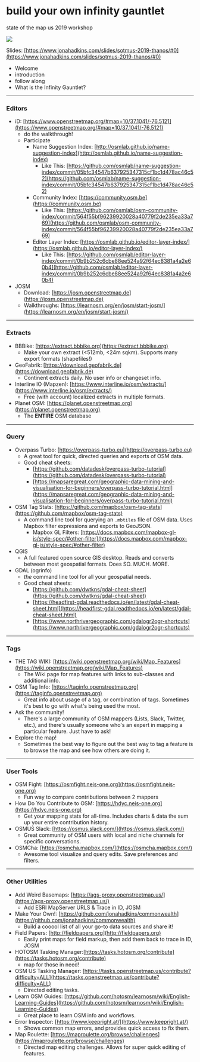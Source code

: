 # build your own infinity gauntlet
state of the map us 2019 workshop

![](https://github.com/jonahadkins/jonahadkins.github.io/blob/master/slides/sotmus-2019-thanos/images/infinity-gauntlet.gif)

Slides: [https://www.jonahadkins.com/slides/sotmus-2019-thanos/#0](https://www.jonahadkins.com/slides/sotmus-2019-thanos/#0)

- Welcome
 - introduction
 - follow along
- What is the Infinity Gauntlet?

----

### **Editors**
- iD: [https://www.openstreetmap.org/#map=10/37.1041/-76.5121](https://www.openstreetmap.org/#map=10/37.1041/-76.5121)
  - do the walkthrough!
  - Participate
    - Name Suggestion Index: [http://osmlab.github.io/name-suggestion-index](http://osmlab.github.io/name-suggestion-index)
      - Like This: [https://github.com/osmlab/name-suggestion-index/commit/05bfc34547b637925347315cf1bc1d478ac46c52](https://github.com/osmlab/name-suggestion-index/commit/05bfc34547b637925347315cf1bc1d478ac46c52)
    - Community Index: [https://community.osm.be](https://community.osm.be)
      - Like This: [https://github.com/osmlab/osm-community-index/commit/564f55bf96239920028a40779f2de235ea33a769](https://github.com/osmlab/osm-community-index/commit/564f55bf96239920028a40779f2de235ea33a769)
    - Editor Layer Index: [https://osmlab.github.io/editor-layer-index/](https://osmlab.github.io/editor-layer-index/)
      - Like This: [https://github.com/osmlab/editor-layer-index/commit/0b9b252c6cbe88ee524a92f64ec8381a4a2e60b4](https://github.com/osmlab/editor-layer-index/commit/0b9b252c6cbe88ee524a92f64ec8381a4a2e60b4)
- JOSM
  - Download: [https://josm.openstreetmap.de](https://josm.openstreetmap.de)
  - Walkthroughs: [https://learnosm.org/en/josm/start-josm/](https://learnosm.org/en/josm/start-josm/)

---

### **Extracts**
- BBBike: [https://extract.bbbike.org](https://extract.bbbike.org)
  - Make your own extract (<512mb, <24m sqkm). Supports many export formats (shapefiles!)
- GeoFabrik: [https://download.geofabrik.de](https://download.geofabrik.de)
  - Continent extracts daily. No user info or changeset info.
- Interline IO (Mapzen): [https://www.interline.io/osm/extracts/](https://www.interline.io/osm/extracts/)
  - Free (with account) localized extracts in multiple formats.
- Planet OSM: [https://planet.openstreetmap.org](https://planet.openstreetmap.org)
  - The **ENTIRE** OSM database

---

### **Query**
- Overpass Turbo: [https://overpass-turbo.eu](https://overpass-turbo.eu)
  - A great tool for quick, directed queries and exports of OSM data.
  - Good cheat sheets:
    - [https://github.com/datadesk/overpass-turbo-tutorial](https://github.com/datadesk/overpass-turbo-tutorial)
    - [https://mapsaregreat.com/geographic-data-mining-and-visualisation-for-beginners/overpass-turbo-tutorial.html](https://mapsaregreat.com/geographic-data-mining-and-visualisation-for-beginners/overpass-turbo-tutorial.html)
- OSM Tag Stats: [https://github.com/mapbox/osm-tag-stats](https://github.com/mapbox/osm-tag-stats)
  - A command line tool for querying an `.mbtiles` file of OSM data. Uses Mapbox filter expressions and exports to GeoJSON.
    - Mapbox GL Filters: [https://docs.mapbox.com/mapbox-gl-js/style-spec/#other-filter](https://docs.mapbox.com/mapbox-gl-js/style-spec/#other-filter)
- QGIS
  - A full featured open source GIS desktop. Reads and converts between most geospatial formats. Does SO. MUCH. MORE.
- GDAL (ogrinfo)
  - *the* command line tool for all your geospatial needs.
  - Good cheat sheets:
    - [https://github.com/dwtkns/gdal-cheat-sheet](https://github.com/dwtkns/gdal-cheat-sheet)
    - [https://headfirst-gdal.readthedocs.io/en/latest/gdal-cheat-sheet.html](https://headfirst-gdal.readthedocs.io/en/latest/gdal-cheat-sheet.html)
    - [https://www.northrivergeographic.com/gdalogr2ogr-shortcuts](https://www.northrivergeographic.com/gdalogr2ogr-shortcuts)

---

### **Tags**
- THE TAG WIKI: [https://wiki.openstreetmap.org/wiki/Map_Features](https://wiki.openstreetmap.org/wiki/Map_Features)
  - The Wiki page for map features with links to sub-classes and additional info.
- OSM Tag Info: [https://taginfo.openstreetmap.org](https://taginfo.openstreetmap.org)
  - Great info about usage of a tag, or combination of tags. Sometimes it's best to go with what's being used the most.
- Ask the community!
  - There's a large community of OSM mappers (Lists, Slack, Twitter, etc.), and there's usually someone who's an expert in mapping a particular feature. Just have to ask!
- Explore the map!
  - Sometimes the best way to figure out the best way to tag a feature is to browse the map and see how others are doing it.

---

### **User Tools**
- OSM Fight: [https://osmfight.neis-one.org](https://osmfight.neis-one.org)
  - Fun way to compare contributions between 2 mappers
- How Do You Contribute to OSM: [https://hdyc.neis-one.org](https://hdyc.neis-one.org)
  - Get your mapping stats for all-time. Includes charts & data the sum up your entire contribution history.
- OSMUS Slack: [https://osmus.slack.com/](https://osmus.slack.com/)
  - Great community of OSM users with local and niche channels for specific conversations.
- OSMCha: [https://osmcha.mapbox.com/](https://osmcha.mapbox.com/)
  - Awesome tool visualize and query edits. Save preferences and filters.

---

### **Other Utilities**
- Add Weird Basemaps: [https://ags-proxy.openstreetmap.us/](https://ags-proxy.openstreetmap.us/)
  - Add ESRI MapServer URLS & Trace in ID, JOSM
- Make Your Own!: [https://github.com/jonahadkins/commonwealth](https://github.com/jonahadkins/commonwealth)
  - Build a cooool list of all your go-to data sources and share it!
- Field Papers: [http://fieldpapers.org](http://fieldpapers.org)
  - Easily print maps for field markup, then add them back to trace in ID, JOSM
- HOTOSM Tasking Manager:[https://tasks.hotosm.org/contribute](https://tasks.hotosm.org/contribute)
  - map for those in need!
- OSM US Tasking Manager: [https://tasks.openstreetmap.us/contribute?difficulty=ALL](https://tasks.openstreetmap.us/contribute?difficulty=ALL)
  - Directed editing tasks.
- Learn OSM Guides: [https://github.com/hotosm/learnosm/wiki/English-Learning-Guides](https://github.com/hotosm/learnosm/wiki/English-Learning-Guides)
  - Great place to learn OSM info and workflows.
- Error Inspector: [https://www.keepright.at/](https://www.keepright.at/)
  - Shows common map errors, and provides quick access to fix them.
- Map Roulette: [https://maproulette.org/browse/challenges](https://maproulette.org/browse/challenges)
  - Directed map editing challenges. Allows for super quick editing of features.
